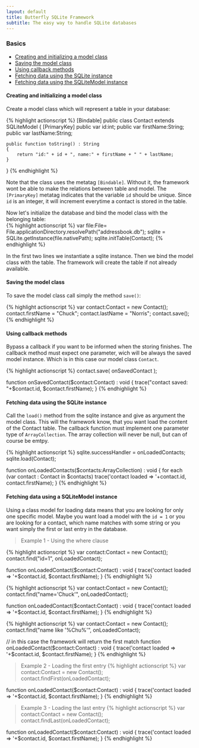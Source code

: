 ```yaml
---
layout: default
title: Butterfly SQLite Framework
subtitle: The easy way to handle SQLite databases
---
```


### Basics
* [Creating and initializing a model class](#creating_and_initializing_a_model_class)
* [Saving the model class](#saving_the_model_class)
* [Using callback methods](#using_callback_methods)
* [Fetching data using the SQLite instance](#fetching_data_using_the_sqlite_instance)
* [Fetching data using the SQLiteModel instance](#fetching_data_using_a_sqlitemodel_instance)



#### Creating and initializing a model class

Create a model class which will represent a table in your database: 

{% highlight actionscript %} 
[Bindable]
public class Contact extends SQLiteModel
{
	[PrimaryKey]
	public var id:int;
	public var firstName:String;
	public var lastName:String;
	
	public function toString() : String
	{
		return "id:" + id + ", name:" + firstName + " " + lastName;
	}
}
{% endhighlight %}

Note that the class uses the metatag `[Bindable]`. Without it, the framework wont be able to make the relations between table and model. 
The `[PrimaryKey]` metatag indicates that the variable `id` should be unique. Since `id` is an integer, it will increment
everytime a contact is stored in the table.
 
Now let's initialize the database and bind the model class with the belonging table:  
{% highlight actionscript %}
var file:File= File.applicationDirectory.resolvePath("addressbook.db");
sqlite = SQLite.getInstance(file.nativePath);
sqlite.initTable(Contact);
{% endhighlight %}

In the first two lines we instantiate a sqlite instance. Then we bind the model class with the table.
The framework will create the table if not already available.


#### Saving the model class 
To save the model class call simply the method `save()`:

{% highlight actionscript %}
var contact:Contact = new Contact();
contact.firstName = "Chuck";
contact.lastName = "Norris";
contact.save();
{% endhighlight %}
   

#### Using callback methods 
Bypass a callback if you want to be informed when the storing finishes. 
The callback method must expect one parameter, wich will be always the saved model instance. 
Which is in this case our model class `Contact`. 

{% highlight actionscript %}
contact.save( onSavedContact );

function onSavedContact($contact:Contact) : void
{
	trace("contact saved: "+$contact.id, $contact.firstName);
}
{% endhighlight %}


#### Fetching data using the SQLite instance
Call the `load()` method from the sqlite instance and give as argument the model class. 
This will the framework know, that you want load the content of the Contact table. 
The callback function must implement one parameter type of `ArrayCollection`. The array collection
will never be null, but can of course be emtpy.

{% highlight actionscript %}
sqlite.successHandler = onLoadedContacts;
sqlite.load(Contact);

function onLoadedContacts($contacts:ArrayCollection) : void 
{
	for each (var contact : Contact in $contacts) 
		trace('contact loaded => '+contact.id, contact.firstName);
}
{% endhighlight %}


#### Fetching data using a SQLiteModel instance
Using a class model for loading data means that you are looking for only one specific model. 
Maybe you want load a model with the `id = 1` or you are looking for a contact, which name matches with 
some string or you want simply the first or last entry in the database.
  
  
> Example 1 - Using the where clause

{% highlight actionscript %}
var contact:Contact = new Contact();
contact.find("id=1", onLoadedContact);

function onLoadedContact($contact:Contact) : void
{
	trace('contact loaded => '+$contact.id, $contact.firstName);
}
{% endhighlight %}

{% highlight actionscript %}
var contact:Contact = new Contact();
contact.find("name='Chuck'", onLoadedContact);

function onLoadedContact($contact:Contact) : void
{
	trace('contact loaded => '+$contact.id, $contact.firstName);
}
{% endhighlight %}

{% highlight actionscript %}
var contact:Contact = new Contact();
contact.find("name like '%Chu%'", onLoadedContact);

// in this case the framework will return the first match
function onLoadedContact($contact:Contact) : void
{
	trace('contact loaded => '+$contact.id, $contact.firstName);
}
{% endhighlight %}


> Example 2 - Loading the first entry
{% highlight actionscript %}
var contact:Contact = new Contact();
contact.findFirst(onLoadedContact);

function onLoadedContact($contact:Contact) : void
{
	trace('contact loaded => '+$contact.id, $contact.firstName);
}
{% endhighlight %}


> Example 3 - Loading the last entry
{% highlight actionscript %}
var contact:Contact = new Contact();
contact.findLast(onLoadedContact);

function onLoadedContact($contact:Contact) : void
{
	trace('contact loaded => '+$contact.id, $contact.firstName);
}
{% endhighlight %}